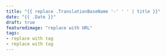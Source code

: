 ```yaml
---
title: "{{ replace .TranslationBaseName '-' ' ' | title }}"
date: "{{ .Date }}"
draft: true
featuredimage: "replace with URL"
tags:
- replace with tag
- replace with tag
---
```

